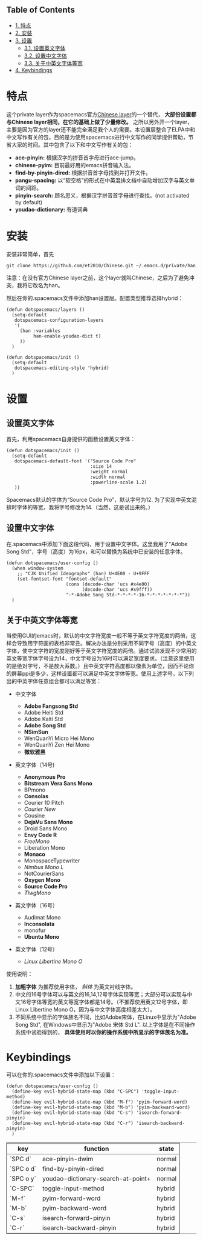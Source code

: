 <div id="table-of-contents">
<h2>Table of Contents</h2>
<div id="text-table-of-contents">
<ul>
<li><a href="#orgheadline1">1. 特点</a></li>
<li><a href="#orgheadline2">2. 安装</a></li>
<li><a href="#orgheadline6">3. 设置</a>
<ul>
<li><a href="#orgheadline3">3.1. 设置英文字体</a></li>
<li><a href="#orgheadline4">3.2. 设置中文字体</a></li>
<li><a href="#orgheadline5">3.3. 关于中英文字体等宽</a></li>
</ul>
</li>
<li><a href="#orgheadline7">4. Keybindings</a></li>
</ul>
</div>
</div>


# 特点<a id="orgheadline1"></a>

这个private layer作为spacemacs官方[Chinese layer](https://github.com/syl20bnr/spacemacs/tree/master/layers/chinese)的一个替代， **大部份设置都与Chinese layer相同，在它的基础上做了少量修改。** 之所以另外开一个layer，主要是因为官方的layer还不能完全满足我个人的需要。本设置层整合了ELPA中和中文写作有关的包，目的是为使用spacemacs进行中文写作的同学提供帮助，节省大家的时间。其中包含了以下和中文写作有关的包：

-   **ace-pinyin:** 根据汉字的拼音首字母进行ace-jump。
-   **chinese-pyim:** 目前最好用的emacs拼音输入法。
-   **find-by-pinyin-dired:** 根据拼音首字母找到并打开文件。
-   **pangu-spacing:** 以“软空格”的形式在中英混排文档中自动增加汉字与英文单词的间距。
-   **pinyin-search:** 顾名思义，根据汉字拼音首字母进行查找。(not activated by default)
-   **youdao-dictionary:** 有道词典

# 安装<a id="orgheadline2"></a>

安装非常简单，首先

    git clone https://github.com/et2010/Chinese.git ~/.emacs.d/private/han

注意：在没有官方Chinese layer之前，这个layer就叫Chinese，之后为了避免冲突，我将它改名为han。

然后在你的.spacemacs文件中添加han设置层。配置类型推荐选择hybrid：

    (defun dotspacemacs/layers ()
      (setq-default
       dotspacemacs-configuration-layers
       '(
         (han :variables
              han-enable-youdao-dict t)
         ))
      )
    
    (defun dotspacemacs/init ()
      (setq-default
       dotspacemacs-editing-style 'hybrid)
      )

# 设置<a id="orgheadline6"></a>

## 设置英文字体<a id="orgheadline3"></a>

首先，利用spacemacs自身提供的函数设置英文字体：

    (defun dotspacemacs/init ()
      (setq-default
       dotspacemacs-default-font '("Source Code Pro"
                                   :size 14
                                   :weight normal
                                   :width normal
                                   :powerline-scale 1.2)
       ))

Spacemacs默认的字体为“Source Code Pro”，默认字号为12. 为了实现中英文混排时字体的等宽，我将字号修改为14.（当然，这是试出来的。）

## 设置中文字体<a id="orgheadline4"></a>

在.spacemacs中添加下面这段代码，用于设置中文字体。这里我用了"Adobe Song Std"，字号（高度）为16px，和可以替换为系统中已安装的任意字体。

    (defun dotspacemacs/user-config ()
      (when window-system
        ;; "CJK Unified Ideographs" (han) U+4E00 - U+9FFF
        (set-fontset-font "fontset-default"
                          (cons (decode-char 'ucs #x4e00)
                                (decode-char 'ucs #x9fff))
                          "-*-Adobe Song Std-*-*-*-*-16-*-*-*-*-*-*-*"))
      )

## 关于中英文字体等宽<a id="orgheadline5"></a>

当使用GUI的emacs时，默认的中文字符宽度一般不等于英文字符宽度的两倍，这样会导致用字符画的表格非常丑。解决办法是分别采用不同字号（高度）的中英文字体，使中文字符的宽度刚好等于英文字符宽度的两倍。通过试验发现不少常用的英文等宽字体字号设为14，中文字号设为16时可以满足宽度要求。（注意这里使用的是绝对字号，不是放大系数。）且中英文字符高度都以像素为单位，因而不论你的屏幕ppi是多少，这样设置都可以满足中英文字体等宽。使用上述字号，以下列出的中英字体任意组合都可以满足等宽：

-   中文字体
    -   **Adobe Fangsong Std**
    -   Adobe Heiti Std
    -   Adobe Kaiti Std
    -   **Adobe Song Std**
    -   **NSimSun**
    -   WenQuanYi Micro Hei Mono
    -   WenQuanYi Zen Hei Mono
    -   **微软雅黑**

-   英文字体（14号)
    -   **Anonymous Pro**
    -   **Bitstream Vera Sans Mono**
    -   BPmono
    -   **Consolas**
    -   Courier 10 Pitch
    -   *Courier New*
    -   Cousine
    -   **DejaVu Sans Mono**
    -   Droid Sans Mono
    -   **Envy Code R**
    -   *FreeMono*
    -   Liberation Mono
    -   **Monaco**
    -   MonospaceTypewriter
    -   *Nimbus Mono L*
    -   NotCourierSans
    -   **Oxygen Mono**
    -   **Source Code Pro**
    -   *TlwgMono*

-   英文字体（16号）
    -   Audimat Mono
    -   **Inconsolata**
    -   monofur
    -   **Ubuntu Mono**

-   英文字体（12号）
    -   *Linux Libertine Mono O*

使用说明：

1.  **加粗字体** 为推荐使用字体， *斜体* 为英文衬线字体。
2.  中文的16号字体可以与英文的16,14,12号字体实现等宽；大部分可以实现与中文16号字体等宽的英文等宽字体都是14号。（不推荐使用英文12号字体，即Linux Libertine Mono O，因为与中文字体高度相差太大）。
3.  不同系统中显示的字体族名不同，比如Adobe宋体，在Linux中显示为"Adobe Song Std", 在Windows中显示为"Adobe 宋体 Std L". 以上字体是在不同操作系统中试验得到的， **具体使用时以你的操作系统中所显示的字体族名为准。**

# Keybindings<a id="orgheadline7"></a>

可以在你的.spacemacs文件中添加以下设置：

    (defun dotspacemacs/user-config ()
      (define-key evil-hybrid-state-map (kbd "C-SPC") 'toggle-input-method)
      (define-key evil-hybrid-state-map (kbd "M-f") 'pyim-forward-word)
      (define-key evil-hybrid-state-map (kbd "M-b") 'pyim-backward-word)
      (define-key evil-hybrid-state-map (kbd "C-s") 'isearch-forward-pinyin)
      (define-key evil-hybrid-state-map (kbd "C-r") 'isearch-backward-pinyin)
      )

<table border="2" cellspacing="0" cellpadding="6" rules="groups" frame="hsides">


<colgroup>
<col  class="org-left" />

<col  class="org-left" />

<col  class="org-left" />
</colgroup>
<thead>
<tr>
<th scope="col" class="org-left">key</th>
<th scope="col" class="org-left">function</th>
<th scope="col" class="org-left">state</th>
</tr>
</thead>

<tbody>
<tr>
<td class="org-left">`SPC d`</td>
<td class="org-left">ace-pinyin-dwim</td>
<td class="org-left">normal</td>
</tr>


<tr>
<td class="org-left">`SPC o d`</td>
<td class="org-left">find-by-pinyin-dired</td>
<td class="org-left">normal</td>
</tr>


<tr>
<td class="org-left">`SPC o y`</td>
<td class="org-left">youdao-dictionary-search-at-point+</td>
<td class="org-left">normal</td>
</tr>


<tr>
<td class="org-left">`C-SPC`</td>
<td class="org-left">toggle-input-method</td>
<td class="org-left">hybrid</td>
</tr>


<tr>
<td class="org-left">`M-f`</td>
<td class="org-left">pyim-forward-word</td>
<td class="org-left">hybrid</td>
</tr>


<tr>
<td class="org-left">`M-b`</td>
<td class="org-left">pyim-backward-word</td>
<td class="org-left">hybrid</td>
</tr>


<tr>
<td class="org-left">`C-s`</td>
<td class="org-left">isearch-forward-pinyin</td>
<td class="org-left">hybrid</td>
</tr>


<tr>
<td class="org-left">`C-r`</td>
<td class="org-left">isearch-backward-pinyin</td>
<td class="org-left">hybrid</td>
</tr>
</tbody>
</table>
